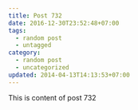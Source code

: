 ```yaml
---
title: Post 732
date: 2016-12-30T23:52:48+07:00
tags:
  - random post
  - untagged
category:
  - random post
  - uncategorized
updated: 2014-04-13T14:13:53+07:00
---
```

This is content of post 732